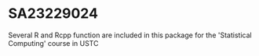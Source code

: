 # SA23229024
 Several R and Rcpp function are included in this package for the 'Statistical Computing' course in USTC
